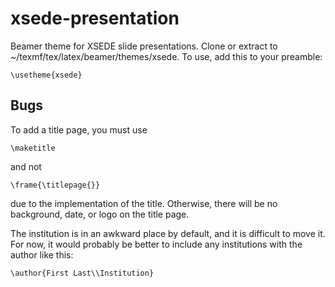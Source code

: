 xsede-presentation
==================

Beamer theme for XSEDE slide presentations. Clone or extract to ~/texmf/tex/latex/beamer/themes/xsede. To use, add this to your preamble:

    \usetheme{xsede}

Bugs
----

To add a title page, you must use 

    \maketitle

and not 

    \frame{\titlepage{}}

due to the implementation of the title. Otherwise, there will be no background, date, or logo on the title page.

The institution is in an awkward place by default, and it is difficult to move it. For now, it would probably be better to include any institutions with the author like this:

    \author{First Last\\Institution}
